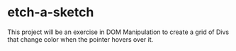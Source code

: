 # etch-a-sketch

This project will be an exercise in DOM Manipulation to create a grid of Divs that change color when the pointer hovers over it.

